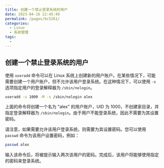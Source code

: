 ```yaml
---
title: 创建一个禁止登录系统的用户
date: 2023-04-16 22:45:49
permalink: /pages/bc5261/
categories:
  - Linux
  - 系统管理
tags:
  - 
---
```

## 创建一个禁止登录系统的用户

使用 `useradd` 命令可以在 Linux 系统上创建新的用户账户。在某些情况下，可能需要创建一个用户账户，但不允许该用户登录系统。在这种情况下，可以使用 `-s` 选项指定用户的登录解释器为 `/sbin/nologin`。

```bash
useradd -u 1000 -M -s /sbin/nologin alex
```

上面的命令将创建一个名为 "alex" 的用户账户，UID 为 1000，不创建家目录，并指定登录解释器为 `/sbin/nologin`。由于用户不能登录系统，因此不需要为其设置密码。

请注意，如果需要允许该用户登录系统，则需要为其设置密码。您可以使用 `passwd` 命令为该用户设置密码，例如：

```bash
passwd alex
```

输入该命令后，将被提示输入两次该用户的密码。完成后，该用户将能够使用指定的密码来登录系统。